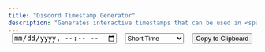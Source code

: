 ```yaml
---
title: "Discord Timestamp Generator"
description: "Generates interactive timestamps that can be used in <span class='accent'>Discord</span>."
---
```


<link rel='stylesheet' href='/scss/zalgo.css'>
<style>
@media screen and (max-width: 42em) {
	input, select {
		display: block;
		width: 100%;
		padding: 0.75rem;
		font-size: 0.9rem !important;
	}
}
	
@media screen and (min-width: 42em) and (max-width: 64em) {
	input, select {
		padding: 0.6rem 0;
		font-size: 0.9rem !important;
	}
}
	
@media screen and (min-width: 64em) {
	input, select {
		padding: 0.75rem 0;
	}
}

input, select, .btn {
	margin-top: 16px !important;
}
</style>

<div style='display: flex; justify-content: space-around; flex-wrap: wrap; margin-top: -16px;'>
<input id='time' type='datetime-local' name='time' oninput='update()'>
<select id='format' name='format'>
	<option value='t'>Short Time</option>
	<option value='T'>Long Time</option>
	<option value='d'>Short Date</option>
	<option value='D'>Long Date</option>
	<option value='f'>Short Date/Time</option>
	<option value='F'>Long Date/Time</option>
	<option value='R'>Relative Time</option>
</select>
<!--<p id='example'></p>-->
<button style='margin-bottom: 0' class="btn" type='button' onclick='copy()'>Copy to Clipboard</button>
</div>

<script src='/js/discord-timestamp.js'></script>
